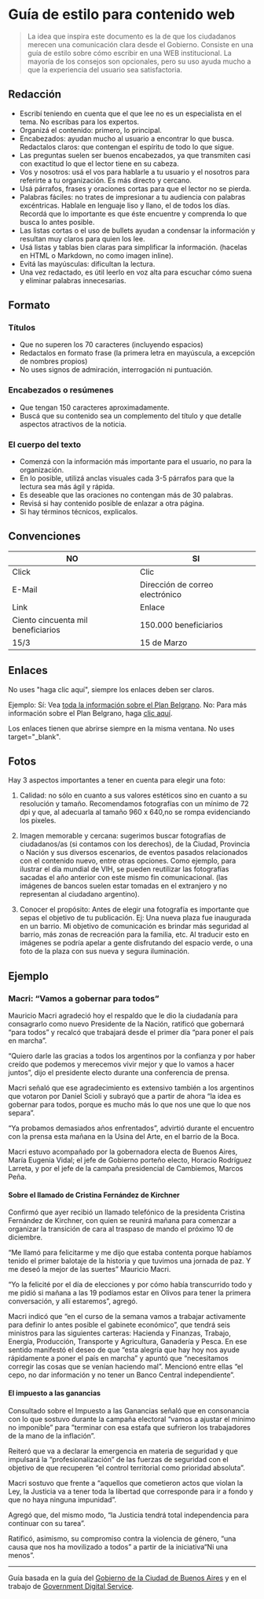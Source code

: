 # Guía de estilo para contenido web

> La idea que inspira este documento es la de que los ciudadanos merecen una comunicación clara desde el Gobierno.
Consiste en una guía de estilo sobre cómo escribir en una WEB institucional. La mayoría de los consejos son opcionales, pero su uso ayuda mucho a que la experiencia del usuario sea satisfactoria.
 
## Redacción
 
* Escribí teniendo en cuenta que el que lee no es un especialista en el tema. No escribas para los expertos.
* Organizá el contenido: primero, lo principal.
* Encabezados: ayudan mucho al usuario a encontrar lo que busca. Redactalos claros: que contengan el espíritu de todo lo que sigue.
* Las preguntas suelen ser buenos encabezados, ya que transmiten casi con exactitud lo que el lector tiene en su cabeza.
* Vos y nosotros: usá el vos para hablarle a tu usuario y el nosotros para referirte a tu organización. Es más directo y cercano.
* Usá párrafos, frases y oraciones cortas para que el lector no se pierda.
* Palabras fáciles: no trates de impresionar a tu audiencia con palabras excéntricas. Hablale en lenguaje liso y llano, el de todos los días. Recordá que lo importante es que éste encuentre y comprenda lo que busca lo antes posible.
* Las listas cortas o el uso de bullets ayudan a condensar la información y resultan muy claros para quien los lee.
* Usá listas y tablas bien claras para simplificar la información. (hacelas en HTML o Markdown, no como imagen inline).
* Evitá las mayúsculas: dificultan la lectura.
* Una vez redactado, es útil leerlo en voz alta para escuchar cómo suena y eliminar palabras innecesarias.
 
## Formato

### Títulos

* Que no superen los 70 caracteres (incluyendo espacios)
* Redactalos en formato frase (la primera letra en mayúscula, a excepción de nombres propios)
* No uses signos de admiración, interrogación ni puntuación.

### Encabezados o resúmenes

* Que tengan 150 caracteres aproximadamente.
* Buscá que su contenido sea un complemento del título y que detalle aspectos atractivos de la noticia.

### El cuerpo del texto

* Comenzá con la información más importante para el usuario, no para la organización.
* En lo posible, utilizá anclas visuales cada 3-5 párrafos para que la lectura sea más ágil y rápida.
* Es deseable que las oraciones no contengan más de 30 palabras.
* Revisá si hay contenido posible de enlazar a otra página.
* Si hay términos técnicos, explicalos.

## Convenciones

| NO        | SI           |
| ------------- |-------------| 
| Click      | Clic | 
| E-Mail      | Dirección de correo electrónico | 
| Link      | Enlace | 
| Ciento cincuenta mil beneficiarios      | 150.000 beneficiarios | 
| 15/3      | 15 de Marzo | 

 
## Enlaces

No uses "haga clic aquí", siempre los enlaces deben ser claros.

Ejemplo:
Sí: Vea [toda la información sobre el Plan Belgrano](http://ejemplo.com).
No: Para más información sobre el Plan Belgrano, haga [clic aquí](http://ejemplo.com).

Los enlaces tienen que abrirse siempre en la misma ventana. No uses target="_blank".

 
 
## Fotos

Hay 3 aspectos importantes a tener en cuenta para elegir una foto:

1. Calidad: no sólo en cuanto a sus valores estéticos sino en cuanto a su resolución y tamaño. Recomendamos fotografías con un mínimo de 72 dpi y que, al adecuarla al tamaño 960 x 640,no se rompa evidenciando los pixeles.

2. Imagen memorable y cercana: sugerimos buscar fotografías de ciudadanos/as (si contamos con los derechos), de la Ciudad, Provincia o Nación y sus diversos escenarios, de eventos pasados relacionados con el contenido nuevo, entre otras opciones. Como ejemplo, para ilustrar el día mundial de VIH, se pueden reutilizar las fotografías sacadas el año anterior con este mismo fin comunicacional. (las imágenes de bancos suelen estar tomadas en el extranjero y no representan al ciudadano argentino).
 
3. Conocer el propósito: Antes de elegir una fotografía es importante que sepas el objetivo de tu publicación. Ej: Una nueva plaza fue inaugurada en un barrio. Mi objetivo de comunicación es brindar más seguridad al barrio, más zonas de recreación para la familia, etc. Al traducir esto en imágenes se podría apelar a gente disfrutando del espacio verde, o una foto de la plaza con sus nueva y segura iluminación.
 
## Ejemplo

### Macri: “Vamos a gobernar para todos”

Mauricio Macri agradeció hoy el respaldo que le dio la ciudadanía para consagrarlo como nuevo Presidente de la Nación, ratificó que gobernará “para todos” y recalcó que trabajará desde el primer día “para poner el país en marcha”.

“Quiero darle las gracias a todos los argentinos por la confianza y por haber creído que podemos y merecemos vivir mejor y que lo vamos a hacer juntos”, dijo el presidente electo durante una conferencia de prensa.

Macri señaló que ese agradecimiento es extensivo también a los argentinos que votaron por Daniel Scioli y subrayó que a partir de ahora “la idea es gobernar para todos, porque es mucho más lo que nos une que lo que nos separa”.

“Ya probamos demasiados años enfrentados”, advirtió durante el encuentro con la prensa esta mañana en la Usina del Arte, en el barrio de la Boca.

Macri estuvo acompañado por la gobernadora electa de Buenos Aires, María Eugenia Vidal; el jefe de Gobierno porteño electo, Horacio Rodríguez Larreta, y por el jefe de la campaña presidencial de Cambiemos, Marcos Peña.

#### Sobre el llamado de Cristina Fernández de Kirchner

Confirmó que ayer recibió un llamado telefónico de la presidenta Cristina Fernández de Kirchner, con quien se reunirá mañana para comenzar a organizar la transición de cara al traspaso de mando el próximo 10 de diciembre.

“Me llamó para felicitarme y me dijo que estaba contenta porque habíamos tenido el primer balotaje de la historia y que tuvimos una jornada de paz. Y me deseó la mejor de las suertes”
Mauricio Macri.

“Yo la felicité por el día de elecciones y por cómo había transcurrido todo y me pidió si mañana a las 19 podíamos estar en Olivos para tener la primera conversación, y allí estaremos”, agregó.

Macri indicó que “en el curso de la semana vamos a trabajar activamente para definir lo antes posible el gabinete económico”, que tendrá seis ministros para las siguientes carteras: Hacienda y Finanzas, Trabajo, Energía, Producción, Transporte y Agricultura, Ganadería y Pesca.
En ese sentido manifestó el deseo de que “esta alegría que hay hoy nos ayude rápidamente a poner el país en marcha” y apuntó que “necesitamos corregir las cosas que se venían haciendo mal”.
Mencionó entre ellas “el cepo, no dar información y no tener un Banco Central independiente”.

#### El impuesto a las ganancias

Consultado sobre el Impuesto a las Ganancias señaló que en consonancia con lo que sostuvo durante la campaña electoral “vamos a ajustar el mínimo no imponible” para ”terminar con esa estafa que sufrieron los trabajadores de la mano de la inflación”.

Reiteró que va a declarar la emergencia en materia de seguridad y que impulsará la “profesionalización” de las fuerzas de seguridad con el objetivo de que recuperen “el control territorial como prioridad absoluta”.

Macri sostuvo que frente a “aquellos que cometieron actos que violan la Ley, la Justicia va a tener toda la libertad que corresponde para ir a fondo y que no haya ninguna impunidad”.

Agregó que, del mismo modo, “la Justicia tendrá total independencia para continuar con su tarea”.

Ratificó, asimismo, su compromiso contra la violencia de género, “una causa que nos ha movilizado a todos” a partir de la iniciativa“Ni una menos”.


***

Guía basada en la guía del [Gobierno de la Ciudad de Buenos Aires](http://www.buenosaires.gob.ar/modernizacion/gobiernoelectronico/web/consejos) y en el trabajo de [Government Digital Service](https://www.gov.uk/guidance/content-design/writing-for-gov-uk).
